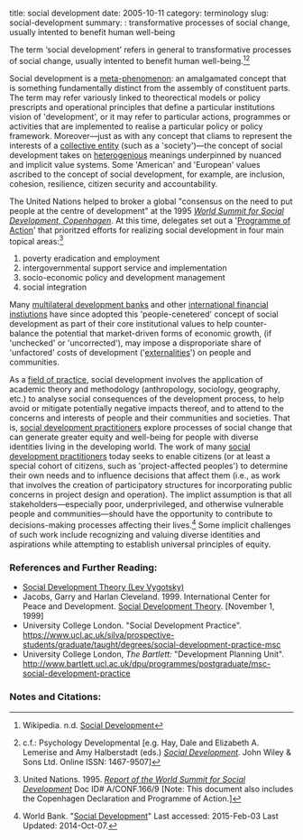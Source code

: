 title: social development
date: 2005-10-11
category: terminology
slug: social-development
summary: : transformative processes of social change, usually intented to benefit human well-being

<!--
---
layout: post
title:  social development
date:   2005-10-11 12:48:13
categories: terminology
tags: development, social development
permalink: /social-development/
published: true
comments: true
---
-->
The term ‘social development’ refers in general to transformative processes of social change, usually intented to benefit human well-being.[^1][^2]

Social development is a [meta-phenomenon](/terms/meta-phenomenon): an amalgamated concept that is something fundamentally distinct from the assembly of constituent parts. The term may refer variously linked to theorectical models or policy prescripts and operational principles that define a particular institutions vision of 'development', or it may refer to particular actions, programmes or activities that are implemented to realise a particular policy or policy framework. Moreover&mdash;just as with any concept that cliams to represent the interests of a [collective entity]() (such as a 'society')&mdash;the concept of social development takes on [heterogenious]() meanings underpinned by nuanced and implicit value systems. Some 'American' and 'European' values ascribed to the concept of social development, for example, are inclusion, cohesion, resilience, citizen security and accountability.

The United Nations helped to broker a global "consensus on the need to put people at the centre of development" at the 1995 *[World Summit for Social Development, Copenhagen](http://www.un.org/esa/socdev/wssd/text-version/)*. At this time, delegates set out a '[Programme of Action](http://www.un.org/esa/socdev/wssd/text-version/agreements/index.html)' that prioritzed efforts for realizing social development in four main topical areas:[^3]

1) poverty eradication and employment
2) intergovernmental support service and implementation
3) socio-economic policy and development management
4) social integration

Many [multilateral development banks]() and other [international financial instiutions](/ifi/) have since adopted this 'people-cenetered' concept of social development as part of their core institutional values to help counter-balance the potential that market-driven forms of economic growth, (if 'unchecked' or 'uncorrected'), may impose a disproporiate share of 'unfactored' costs of development ('[externalities]()') on people and communities.

As a [field of practice](), social development involves the application of academic theory and methodology (anthropology, sociology, geography, etc.) to analyse social consequences of the development process, to help avoid or mitigate potentially negative impacts thereof, and to attend to the concerns and interests of people and their communities and societies. That is, [social development practitioners](/terms/social-development-practitioner/) explore processes of social change that can generate greater equity and well-being for people with diverse identities living in the developing world.  The work of many [social development practitioners](terms/social-development-practitioner/) today seeks to enable citizens (or at least a special cohort of citizens, such as 'project-affected peoples') to determine their own needs and to influence decisions that affect them (i.e., as work that involves the creation of participatory structures for incorporating public concerns in project design and operation). The implict assumption is that all stakeholders—especially poor, underprivileged, and otherwise vulnerable people and communities—should have the opportunity to contribute to decisions-making processes affecting their lives.[^4] Some implicit challenges of such work include recognizing and valuing diverse identities and aspirations while attempting to establish universal principles of equity.

<!-- **NOTE:** The use of the term ‘social development’ as presented above differs substantially from how the term is used by other social science discourses (e.g. Marxism).-->

### References and Further Reading:

* [Social Development Theory (Lev Vygotsky)](http://www.instructionaldesign.org/theories/social-development.html)
* Jacobs, Garry and Harlan Cleveland. 1999. International Center for Peace and Development. [Social Development Theory](http://www.icpd.org/development_theory/SocialDevTheory.htm). [November 1, 1999]
* University College London. "Social Development Practice". https://www.ucl.ac.uk/silva/prospective-students/graduate/taught/degrees/social-development-practice-msc
* University College London, *The Bartlett:* "Development Planning Unit". http://www.bartlett.ucl.ac.uk/dpu/programmes/postgraduate/msc-social-development-practice

### Notes and Citations:

[^1]: Wikipedia. n.d. [Social Development](http://en.wikipedia.org/wiki/Social_development_theory)
[^2]: c.f.: Psychology Developmental [e.g. Hay, Dale and Elizabeth A. Lemerise and Amy Halberstadt (eds.) *[Social Development](http://onlinelibrary.wiley.com/journal/10.1111/(ISSN)1467-9507)*. John Wiley & Sons Ltd. Online ISSN: 1467-9507]
[^3]: United Nations. 1995. *[Report of the World Summit for Social Development](http://daccess-dds-ny.un.org/doc/UNDOC/GEN/N95/116/51/PDF/N9511651.pdf?OpenElement)* Doc ID# A/CONF.166/9 [Note: This document also includes the Copenhagen Declaration and Programme of Action.]
[^4]: World Bank. "[Social Development](http://www.worldbank.org/en/topic/socialdevelopment/overview#1)" Last accessed: 2015-Feb-03 Last Updated: 2014-Oct-07.
